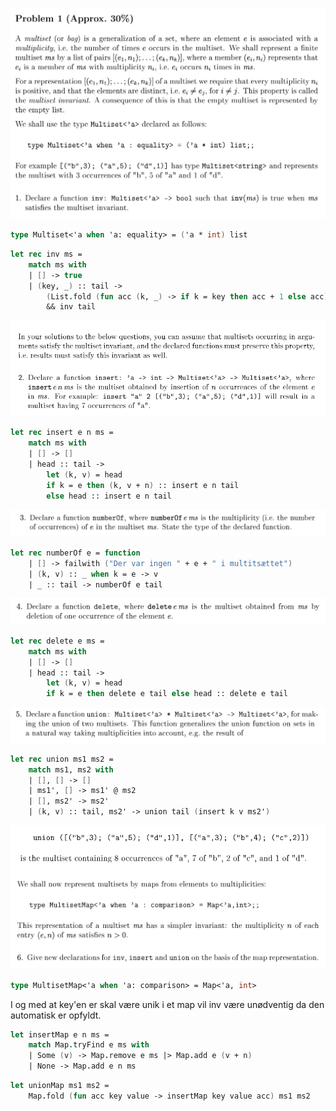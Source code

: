 ![alt text](./img/P1.1.png "text")

```fsharp
type Multiset<'a when 'a: equality> = ('a * int) list 
```

```fsharp
let rec inv ms =
    match ms with
    | [] -> true
    | (key, _) :: tail ->
        (List.fold (fun acc (k, _) -> if k = key then acc + 1 else acc) 0 ms) = 1
        && inv tail

```

![alt text](./img/P2.png "text")

```fsharp
let rec insert e n ms =
    match ms with
    | [] -> []
    | head :: tail ->
        let (k, v) = head
        if k = e then (k, v + n) :: insert e n tail 
        else head :: insert e n tail
```

![alt text](./img/P3.png "text")

```fsharp
let rec numberOf e = function
    | [] -> failwith ("Der var ingen " + e + " i multitsættet")
    | (k, v) :: _ when k = e -> v
    | _ :: tail -> numberOf e tail
```

![alt text](./img/P4.png "text")

```fsharp
let rec delete e ms =
    match ms with
    | [] -> []
    | head :: tail ->
        let (k, v) = head
        if k = e then delete e tail else head :: delete e tail
```

![alt text](./img/P5.png "text")

```fsharp
let rec union ms1 ms2 =
    match ms1, ms2 with
    | [], [] -> []
    | ms1', [] -> ms1' @ ms2
    | [], ms2' -> ms2'
    | (k, v) :: tail, ms2' -> union tail (insert k v ms2')
```

![alt text](./img/P61.png "text")
![alt text](./img/P62.png "text")

```fsharp
type MultisetMap<'a when 'a: comparison> = Map<'a, int>
```

I og med at key'en er skal være unik i et map vil inv være unødventig da den automatisk er opfyldt.

```fsharp
let insertMap e n ms =
    match Map.tryFind e ms with
    | Some (v) -> Map.remove e ms |> Map.add e (v + n)
    | None -> Map.add e n ms
```

```fsharp
let unionMap ms1 ms2 =
    Map.fold (fun acc key value -> insertMap key value acc) ms1 ms2
```